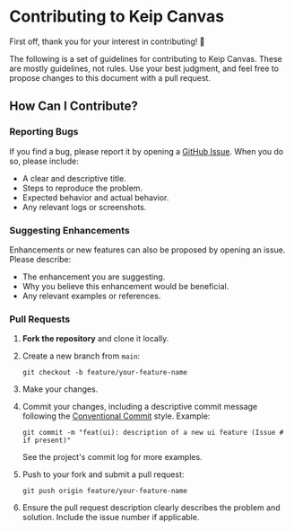 # Contributing to Keip Canvas

First off, thank you for your interest in contributing! 🎉

The following is a set of guidelines for contributing to Keip Canvas.
These are mostly guidelines, not rules. Use your best judgment, and feel free to propose changes to this document with a
pull request.

## How Can I Contribute?

### Reporting Bugs

If you find a bug, please report it by opening a [GitHub Issue](https://github.com/codice/keip-canvas/issues).
When you do so, please include:

- A clear and descriptive title.
- Steps to reproduce the problem.
- Expected behavior and actual behavior.
- Any relevant logs or screenshots.

### Suggesting Enhancements

Enhancements or new features can also be proposed by opening an issue. Please describe:

- The enhancement you are suggesting.
- Why you believe this enhancement would be beneficial.
- Any relevant examples or references.

### Pull Requests

1. **Fork the repository** and clone it locally.
1. Create a new branch from `main`:
   ```shell
   git checkout -b feature/your-feature-name
   ```
1. Make your changes.
1. Commit your changes, including a descriptive commit message following the [Conventional Commit](https://www.conventionalcommits.org/en/v1.0.0/) style. Example:

   ```shell
   git commit -m "feat(ui): description of a new ui feature (Issue # if present)"
   ```

   See the project's commit log for more examples.

1. Push to your fork and submit a pull request:

   ```shell
   git push origin feature/your-feature-name
   ```

1. Ensure the pull request description clearly describes the problem and solution. Include the issue number if applicable.
